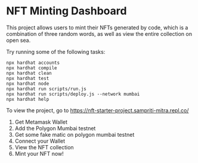 # NFT Minting Dashboard

This project allows users to mint their NFTs generated by code, which is a combination of three random words, as well as view the entire collection on open sea. 

Try running some of the following tasks:

```shellCancel changes
npx hardhat accounts
npx hardhat compile
npx hardhat clean
npx hardhat test
npx hardhat node
npx hardhat run scripts/run.js 
npx hardhat run scripts/deploy.js --network mumbai 
npx hardhat help
```
To view the project, go to https://nft-starter-project.sampriti-mitra.repl.co/
1. Get Metamask Wallet
2. Add the Polygon Mumbai testnet
3. Get some fake matic on polygon mumbai testnet
4. Connect your Wallet
5. View the NFT collection
6. Mint your NFT now!
